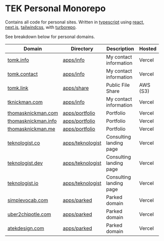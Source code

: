 # TEK Personal Monorepo

Contains all code for personal sites.
Written in [typescript](https://www.typescriptlang.org) using [react](https://reactjs.org), [next.js](https://nextjs.org), [tailwindcss](https://tailwindcss.com), with [turborepo](https://turborepo.org).

See breakdown below for personal domains.

| Domain                                                 | Directory                            | Description             | Hosted   |
| ------------------------------------------------------ | ------------------------------------ | ----------------------- | -------- |
| [tomk.info](https://www.tomk.info)                     | [apps/info](apps/info)               | My contact information  | Vercel   |
| [tomk.contact](https://www.tomk.contact)               | [apps/info](apps/info)               | My contact information  | Vercel   |
| [tomk.link](https://www.tomk.link)                     | [apps/share](apps/share)             | Public File Share       | AWS (S3) |
| [tknickman.com](https://www.tknickman.com)             | [apps/info](apps/info)               | My contact information  | Vercel   |
| [thomasknickman.com](https://www.thomasknickman.com)   | [apps/portfolio](apps/portfolio)     | Portfolio               | Vercel   |
| [thomasknickman.info](https://www.thomasknickman.info) | [apps/portfolio](apps/portfolio)     | Portfolio               | Vercel   |
| [thomasknickman.me](https://www.thomasknickman.me)     | [apps/portfolio](apps/portfolio)     | Portfolio               | Vercel   |
| [teknologist.co](https://www.teknologist.co)           | [apps/teknologist](apps/teknologist) | Consulting landing page | Vercel   |
| [teknologist.dev](https://www.teknologist.dev)         | [apps/teknologist](apps/teknologist) | Consulting landing page | Vercel   |
| [teknologist.io](https://www.teknologist.io)           | [apps/teknologist](apps/teknologist) | Consulting landing page | Vercel   |
| [simplevocab.com](https://www.simplevocab.com)         | [apps/parked](apps/parked)           | Parked domain           | Vercel   |
| [uber2chipotle.com](https://www.uber2chipotle.com)     | [apps/parked](apps/parked)           | Parked domain           | Vercel   |
| [atekdesign.com](https://www.atekdesign.com)           | [apps/parked](apps/parked)           | Parked domain           | Vercel   |
